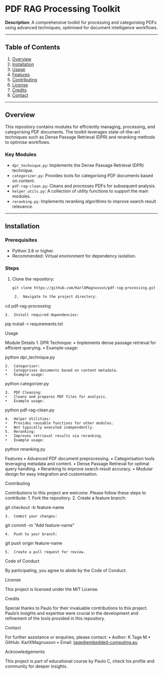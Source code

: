 
# PDF RAG Processing Toolkit

**Description**: A comprehensive toolkit for processing and categorising PDFs using advanced techniques, optimised for document intelligence workflows.

---

## Table of Contents

1. [Overview](#overview)
2. [Installation](#installation)
3. [Usage](#usage)
4. [Features](#features)
5. [Contributing](#contributing)
6. [License](#license)
7. [Credits](#credits)
8. [Contact](#contact)

---

## Overview

This repository contains modules for efficiently managing, processing, and categorising PDF documents. The toolkit leverages state-of-the-art techniques such as Dense Passage Retrieval (DPR) and reranking methods to optimise workflows. 

### Key Modules
- `dpr_technique.py`: Implements the Dense Passage Retrieval (DPR) technique.
- `categorizer.py`: Provides tools for categorising PDF documents based on content.
- `pdf-rag-clean.py`: Cleans and processes PDFs for subsequent analysis.
- `helper_utils.py`: A collection of utility functions to support the main modules.
- `reranking.py`: Implements reranking algorithms to improve search result relevance.

---

## Installation

### Prerequisites
- Python 3.8 or higher.
- Recommended: Virtual environment for dependency isolation.

### Steps
1. Clone the repository:
   ```bash
   git clone https://github.com/KarlXMagnusson/pdf-rag-processing.git

	2.	Navigate to the project directory:

cd pdf-rag-processing


	3.	Install required dependencies:

pip install -r requirements.txt

Usage

Module Details
	1.	DPR Technique:
	•	Implements dense passage retrieval for efficient querying.
	•	Example usage:

python dpr_technique.py


	2.	Categoriser:
	•	Categorises documents based on content metadata.
	•	Example usage:

python categorizer.py


	3.	PDF Cleaning:
	•	Cleans and prepares PDF files for analysis.
	•	Example usage:

python pdf-rag-clean.py


	4.	Helper Utilities:
	•	Provides reusable functions for other modules.
	•	Not typically executed independently.
	5.	Reranking:
	•	Improves retrieval results via reranking.
	•	Example usage:

python reranking.py

Features
	•	Advanced PDF document preprocessing.
	•	Categorisation tools leveraging metadata and content.
	•	Dense Passage Retrieval for optimal query handling.
	•	Reranking to improve search result accuracy.
	•	Modular design for easy integration and customisation.

Contributing

Contributions to this project are welcome. Please follow these steps to contribute:
	1.	Fork the repository.
	2.	Create a feature branch:

git checkout -b feature-name


	3.	Commit your changes:

git commit -m "Add feature-name"


	4.	Push to your branch:

git push origin feature-name


	5.	Create a pull request for review.

Code of Conduct

By participating, you agree to abide by the Code of Conduct.

License

This project is licensed under the MIT License.

Credits

Special thanks to Paulo for their invaluable contributions to this project. Paulo’s insights and expertise were crucial in the development and refinement of the tools provided in this repository.

Contact

For further assistance or enquiries, please contact:
	•	Author: K Tage M
	•	GitHub: KarlXMagnusson
	•	Email: tage@embedded-computing.eu

Acknowledgements

This project is part of educational course by Paulo C, check his profile and community for deeper insights.

